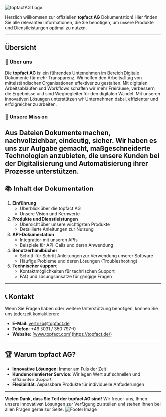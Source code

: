 ![topfactAG Logo](https://topfact.de/files/topfact/logo/logo-neu.png) 

Herzlich willkommen zur offiziellen **topfact AG** Dokumentation! Hier finden Sie alle relevanten Informationen, die Sie benötigen, um unsere Produkte und Dienstleistungen optimal zu nutzen.

---
## Übersicht
### 🌟 **Über uns**
Die **topfact AG** ist ein führendes Unternehmen im Bereich Digitale Dokumente für mehr Transparenz. Wir helfen den Arbeitsalltag von mittelständischen Organisationen effektiver zu gestalten. Mit digitalen Arbeitsabläufen und Workflows schaffen wir mehr Freiräume, verbessern die Ergebnisse und sind Wegbegleiter für den digitalen Wandel. Mit unseren innovativen Lösungen unterstützen wir Unternehmen dabei, effizienter und erfolgreicher zu arbeiten.
### 🚀 **Unsere Mission**
Aus Dateien Dokumente machen, nachvollziehbar, eindeutig, sicher. Wir haben es uns zur Aufgabe gemacht, maßgeschneiderte Technologien anzubieten, die unsere Kunden bei der Digitalisierung und Automatisierung ihrer Prozesse unterstützen. 
---
## 📚 **Inhalt der Dokumentation**
1. **Einführung**
   - Überblick über die topfact AG
   - Unsere Vision und Kernwerte
2. **Produkte und Dienstleistungen**
   - Übersicht über unsere wichtigsten Produkte
   - Detaillierte Anleitungen zur Nutzung
3. **API-Dokumentation**
   - Integration mit unseren APIs
   - Beispiele für API-Calls und deren Anwendung
4. **Benutzerhandbücher**
   - Schritt-für-Schritt Anleitungen zur Verwendung unserer Software
   - Häufige Probleme und deren Lösungen (Troubleshooting)
5. **Technischer Support**
   - Kontaktmöglichkeiten für technischen Support
   - FAQ und Lösungsansätze für gängige Fragen
---
## 📞 **Kontakt**
Wenn Sie Fragen haben oder weitere Unterstützung benötigen, können Sie uns jederzeit kontaktieren:
- **E-Mail**: vertrieb@topfact.de
- **Telefon**: +49 8031 / 350 797-0
- **Website**: [www.topfact.com](https://topfact.de/)
---
## 🏆 **Warum topfact AG?**
- **Innovative Lösungen**: Immer am Puls der Zeit
- **Kundenorientierter Service**: Wir legen Wert auf schnellen und effizienten Support
- **Flexibilität**: Anpassbare Produkte für individuelle Anforderungen
---
**Vielen Dank, dass Sie Teil der topfact AG sind!** Wir freuen uns, Ihnen unsere innovativen Lösungen zur Verfügung zu stellen und stehen Ihnen bei allen Fragen gerne zur Seite.
![Footer Image](https://topfact.de/files/topfact/headers/header-home-neu.png)
